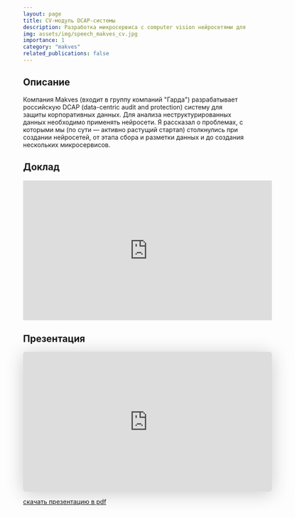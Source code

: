 ```yaml
---
layout: page
title: CV-модуль DCAP-системы
description: Разработка микросервиса с computer vision нейросетями для анализа неструктурированных данных
img: assets/img/speech_makves_cv.jpg
importance: 1
category: "makves"
related_publications: false
---
```


## Описание

Компания Makves (входит в группу компаний "Гарда") разрабатывает российскую DCAP (data-centric audit and protection) систему для защиты корпоративных данных. Для анализа неструктурированных данных необходимо применять нейросети. Я рассказал о проблемах, с которыми мы (по сути — активно растущий стартап) столкнулись при создании нейросетей, от этапа сбора и разметки данных и до создания нескольких микросервисов.

## Доклад

<iframe width="560" height="315" src="https://www.youtube.com/embed/VMDWjJoT8yE?si=wiMyAM7ROvAwkn7Y" title="YouTube video player" frameborder="0" allow="accelerometer; autoplay; clipboard-write; encrypted-media; gyroscope; picture-in-picture; web-share" referrerpolicy="strict-origin-when-cross-origin" allowfullscreen></iframe>

## Презентация

<iframe class="speakerdeck-iframe" style="border: 0px; background: rgba(0, 0, 0, 0.1) padding-box; margin: 0px; padding: 0px; border-radius: 6px; box-shadow: rgba(0, 0, 0, 0.2) 0px 5px 40px; width: 560px; height: auto; aspect-ratio: 560 / 315;" frameborder="0" src="https://speakerdeck.com/player/e146ab7b0a8641afbaeb379f5e9f4725" title="Moscow Python Meetup №91. Михаил Васильев (Старший специалист по машинному обучению, Makves (входит в группу компаний &quot;Гарда&quot;)). Опыт обучения и применения нейросетей в качестве модуля российской DCAP системы" allowfullscreen="true" data-ratio="1.7777777777777777"></iframe>

[скачать презентацию в pdf](https://github.com/onixlas/conference-presentations/blob/main/moscow_python_meetup_91/python_dcap.pdf)
